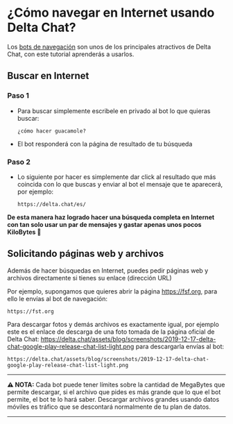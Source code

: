 # ¿Cómo navegar en Internet usando Delta Chat?

Los [bots de navegación](https://github.com/adbenitez/deltachat-manual/blob/main/docs/bots.md) son unos de los principales atractivos de Delta Chat, con este tutorial aprenderás a usarlos.

## Buscar en Internet

### Paso 1

- Para buscar simplemente escribele en privado al bot lo que quieras buscar:

    `¿cómo hacer guacamole?`
 
 - El bot responderá con la página de resultado de tu búsqueda
 
### Paso 2

- Lo siguiente por hacer es simplemente dar click al resultado que más coincida con lo que buscas y enviar al bot el mensaje que te aparecerá, por ejemplo:

  `https://delta.chat/es/`

**De esta manera haz logrado hacer una búsqueda completa en Internet con tan solo usar un par de mensajes y gastar apenas unos pocos KiloBytes :tada:**

## Solicitando páginas web y archivos

Además de hacer búsquedas en Internet, puedes pedir páginas web y archivos directamente si tienes su enlace (dirección URL)

Por ejemplo, supongamos que quieres abrir la página https://fsf.org, para ello le envías al bot de navegación:

`https://fst.org`

Para descargar fotos y demás archivos es exactamente igual, por ejemplo este es el enlace de descarga de una foto tomada de la página oficial de Delta Chat: https://delta.chat/assets/blog/screenshots/2019-12-17-delta-chat-google-play-release-chat-list-light.png para descargarla envías al bot: 

`https://delta.chat/assets/blog/screenshots/2019-12-17-delta-chat-google-play-release-chat-list-light.png`

---

**:warning: NOTA:**  Cada bot puede tener límites sobre la cantidad de MegaBytes que permite descargar, si el archivo que pides es más grande que lo que el bot permite, el bot te lo hará saber. Descargar archivos grandes usando datos móviles es tráfico que se descontará normalmente de tu plan de datos.

---
